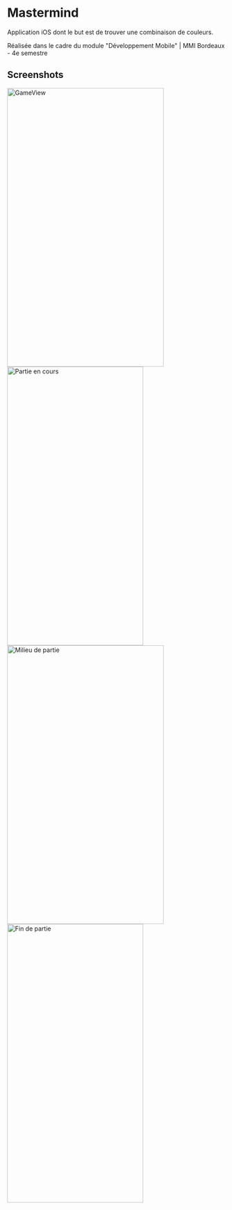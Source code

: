 # Mastermind
Application iOS dont le but est de trouver une combinaison de couleurs. 

Réalisée dans le cadre du module "Développement Mobile" | MMI Bordeaux - 4e semestre 

## Screenshots
<img src="https://raw.githubusercontent.com/SebouChu/Mastermind/master/SCREENSHOTS/Screen Shot 2018-03-22 at 22.32.01.jpg" alt="GameView" width="360" height="640"> <img src="https://raw.githubusercontent.com/SebouChu/Mastermind/master/SCREENSHOTS/Screen Shot 2018-03-22 at 22.32.01.jpg" alt="Partie en cours" width="313" height="640">
<img src="https://raw.githubusercontent.com/SebouChu/Mastermind/master/SCREENSHOTS/Screenshot_20171117-155020.jpg" alt="Milieu de partie" width="360" height="640"> <img src="https://raw.githubusercontent.com/SebouChu/Mastermind/master/SCREENSHOTS/Screenshot_20171117-155020.jpg" alt="Fin de partie" width="313" height="640">
